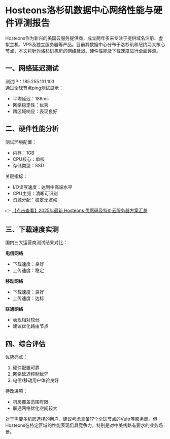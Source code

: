 # Hosteons洛杉矶数据中心网络性能与硬件评测报告

Hosteons作为新兴的美国云服务提供商，成立两年多来专注于提供域名注册、虚拟主机、VPS及独立服务器等产品。目前其数据中心分布于洛杉矶和纽约两大核心节点，本文将针对洛杉矶机房的网络延迟、硬件性能及下载速度进行全面评测。

## 一、网络延迟测试
测试IP：185.255.131.103  
通过全球节点ping测试显示：
- 平均延迟：188ms
- 网络稳定性：优秀
- 跨区域响应：表现良好

## 二、硬件性能分析
测试环境配置：
- 内存：1GB
- CPU核心：单核
- 存储类型：SSD

关键指标：
- I/O读写速度：达到中高端水平
- CPU主频：清晰可识别
- 资源分配：稳定无波动

👉 [【点击查看】2025年最新 Hosteons 优惠码及特价云服务器方案汇总](https://bit.ly/hosteons)

## 三、下载速度实测
国内三大运营商测试结果对比：

**电信网络**
- 下载速度：良好
- 上传速度：稳定

**移动网络**
- 下载速度：良好
- 上传速度：达标

**联通网络**
- 表现相对较弱
- 建议优化路由节点

## 四、综合评估
优势亮点：
1. 硬件配置可靠
2. 网络延迟控制优异
3. 电信/移动用户体验良好

待改进项：
- 机房覆盖范围有限
- 联通网络优化空间较大

对于需要多机房选择的用户，建议考虑具备17个全球节点的Vultr等服务商。但Hosteons在特定区域的性能表现仍具竞争力，特别是对中美线路有要求的业务场景。